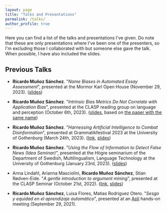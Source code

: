 ```yaml
---
layout: page
title: "Talks and Presentations"
permalink: /talks/
author_profile: true
---
```


Here you can find a list of the talks and presentations I've given.
Do note that these are only presentations where I've been one of the presenters, so I'm excluding those I collaborated with but someone else gave the talk.
When possible, I have also included the slides.


<!--
## Upcoming Talks
-->

## Previous Talks

- **Ricardo Muñoz Sánchez**. "_Name Biases in Automated Essay Assessment_", presented at the Mormor Karl Open House (November 29, 2023). ([slides](../documents/presentations/MormorKarl_2023.pdf))

- **Ricardo Muñoz Sánchez**. "_Intrinsic Bias Metrics Do Not Correlate with Application Bias_", presented at the CLASP reading group on language and perception (October 6th, 2023). ([slides](../documents/presentations/Reading_Group_2023_10.pdf), based on [the paper with the same name](https://aclanthology.org/2021.acl-long.150/))

- **Ricardo Muñoz Sánchez**. "_Harnessing Artificial Intelligence to Combat Disinformation_", presented at Grammatikfestival 2023 at the University of Gothenburg (March 24th, 2023). ([link](https://www.gu.se/evenemang/grammatikfestivalen-2023-sant-och-osant-i-sprak-och-grammatik), [slides](../documents/presentations/Grammatikfestival_2023.pdf))

- **Ricardo Muñoz Sánchez**. "_Using the Flow of Information to Detect False News (Idea Seminar)_", presented at the Högre seminarium of the Department of Swedish, Multilingualism, Language Technology at the University of Gothenburg (January 23rd, 2023). ([slides](../documents/presentations/Idea_Seminar.pdf))

- Anna Lindahl, Arianna Masciolini, **Ricardo Muñoz Sánchez**, Stian Rødven-Eide. "_A gentle introduction to argument mining_", presented at the CLASP Seminar (October 21st, 2022). ([link](https://gu-clasp.github.io/events/seminars/2022-10-21/), [slides](../documents/presentations/A%20gentle%20introduction%20to%20argument%20mining.pdf))

- **Ricardo Muñoz Sánchez**, Luisa Flores, Matias Rodriguez Otero. "_Sesgo y equidad en el aprendizaje automático_", presented at an [Apli](../curriculum/work#apli) hands-on meeting (September 29, 2021).